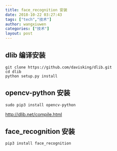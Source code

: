 ```yaml
---
title: face_recognition 安装
date: 2018-10-22 03:27:43
tags: ["tech","技术"]
author: wangxiuwen
categories: ["技术"]
layout: post
---
```


## dlib 编译安装


```
git clone https://github.com/davisking/dlib.git
cd dlib
python setup.py install
```

## opencv-python 安装
```
sudo pip3 install opencv-python

```

<http://dlib.net/compile.html>


## face_recognition 安装

```
pip3 install face_recognition
```